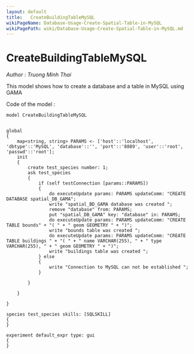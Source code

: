 ```yaml
---
layout: default
title:   CreateBuildingTableMySQL
wikiPageName: Database-Usage-Create-Spatial-Table-in-MySQL
wikiPagePath: wiki/Database-Usage-Create-Spatial-Table-in-MySQL.md
---
```


[//]: # (keyword|statement_remove)
[//]: # (keyword|statement_put)
[//]: # (keyword|skill_SQLSKILL)
[//]: # (keyword|concept_database)
#  CreateBuildingTableMySQL


_Author : Truong Minh Thai_

This model shows how to create a database and a table in MySQL using GAMA
 

Code of the model : 

```
model CreateBuildingTableMySQL


global
{
	map<string, string> PARAMS <- ['host'::'localhost', 'dbtype'::'MySQL', 'database'::'', 'port'::'8889', 'user'::'root', 'passwd'::'root'];
	init
	{
		create test_species number: 1;
		ask test_species
		{
			if (self testConnection [params::PARAMS])
			{
				do executeUpdate params: PARAMS updateComm: "CREATE DATABASE spatial_DB_GAMA";
				write "spatial_BD_GAMA database was created ";
				remove "database" from: PARAMS;
				put "spatial_DB_GAMA" key: "database" in: PARAMS;
				do executeUpdate params: PARAMS updateComm: "CREATE TABLE bounds" + "( " + " geom GEOMETRY " + ")";
				write "bounds table was created ";
				do executeUpdate params: PARAMS updateComm: "CREATE TABLE buildings " + "( " + " name VARCHAR(255), " + " type VARCHAR(255), " + " geom GEOMETRY " + ")";
				write "buildings table was created ";
			} else
			{
				write "Connection to MySQL can not be established ";
			}

		}

	}

}

species test_species skills: [SQLSKILL]
{
}

experiment default_expr type: gui
{
}
```
